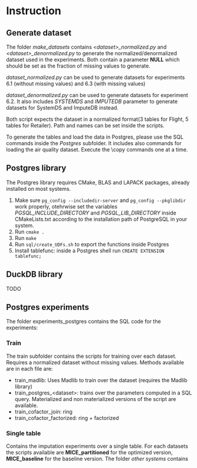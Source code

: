 # Instruction

## Generate dataset
The folder *make_datasets* contains *\<dataset>\_normalized.py* and *\<dataset>_denormalized.py* to generate the normalized/denormalized dataset used in the experiments. Both contain a parameter **NULL** which should be set as the fraction of missing values to generate.

*dataset\_normalized.py* can be used to generate datasets for experiments 6.1 (without missing values) and 6.3 (with missing values)

*dataset\_denormalized.py* can be used to generate datasets for experiment 6.2. It also includes *SYSTEMDS* and *IMPUTEDB* parameter to generate datasets for SystemDS and ImputeDB instead.

Both script expects the dataset in a normalized format(3 tables for Flight, 5 tables for Retailer). Path and names can be set inside the scripts.

To generate the tables and load the data in Postgres, please use the SQL commands inside the *Postgres* subfolder. It includes also commands for loading the air quality dataset. Execute the \copy commands one at a time.

## Postgres library

The Postgres library requires CMake, BLAS and LAPACK packages, already installed on most systems.

1. Make sure `pg_config --includedir-server` and `pg_config --pkglibdir` work properly, otehrwise set the variables *PGSQL\_INCLUDE\_DIRECTORY* and *PGSQL\_LIB\_DIRECTORY* inside CMakeLists.txt according to the installation path of PostgreSQL in your system.
2. Run `cmake .`
3. Run `make`
4. Run `sql/create_UDFs.sh` to export the functions inside Postgres
5. Install tablefunc: inside a Postgres shell run `CREATE EXTENSION tablefunc;`

## DuckDB library
TODO

## Postgres experiments
The folder experiments_postgres contains the SQL code for the experiments:

### Train

The train subfolder contains the scripts for training over each dataset. Requires a normalized dataset without missing values. Methods available are in each file are: 

* train_madlib: Uses Madlib to train over the dataset (requires the Madlib library)
* train\_postgres_\<dataset>: trains over the parameters computed in a SQL query. Materialized and non materialized versions of the script are available.
* train\_cofactor_join: ring
* train\_cofactor_factorized: ring + factorized

### Single table

Contains the imputation experiments over a single table. For each datasets the scripts available are **MICE_partitioned** for the optimized version, **MICE_baseline** for the baseline version. The folder *other systems* contains 